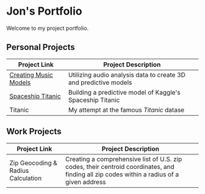 # Jon's Portfolio

Welcome to my project portfolio.


## Personal Projects

| Project Link | Project Description |
|---|---|
| [Creating Music Models](https://github.com/JonYarber/music_modeling) | Utilizing audio analysis data to create 3D and predictive models |
| [Spaceship Titanic](https://github.com/JonYarber/spaceship_titanic) | Building a predictive model of Kaggle's Spaceship Titanic |
| Titanic | My attempt at the famous <i>Titanic</i> datase |

## Work Projects

| Project Link | Project Description |
|---|---|
| Zip Geocoding & Radius Calculation | Creating a comprehensive list of U.S. zip codes, their centroid coordinates, and finding all zip codes within a radius of a given address |


